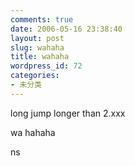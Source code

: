 ```yaml
---
comments: true
date: 2006-05-16 23:38:40
layout: post
slug: wahaha
title: wahaha
wordpress_id: 72
categories:
- 未分类
---
```


long jump longer than 2.xxx




wa hahaha




ns
